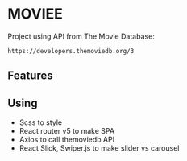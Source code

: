 # MOVIEE

Project using API from The Movie Database:
```text
https://developers.themoviedb.org/3
```
## Features

## Using
- Scss to style 
- React router v5 to make SPA
- Axios to call themoviedb API
- React Slick, Swiper.js to make slider vs carousel
